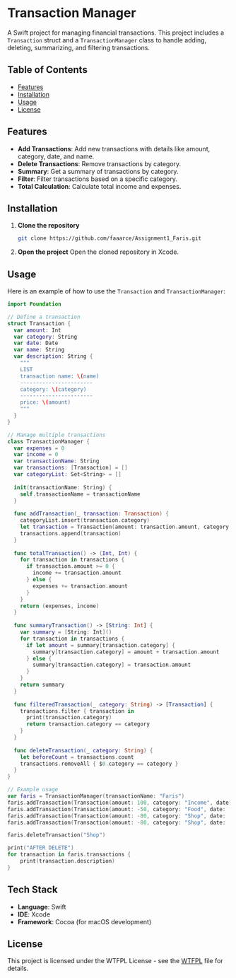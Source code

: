 # Transaction Manager

A Swift project for managing financial transactions. This project includes a `Transaction` struct and a `TransactionManager` class to handle adding, deleting, summarizing, and filtering transactions.

## Table of Contents
- [Features](#features)
- [Installation](#installation)
- [Usage](#usage)
- [License](#license)

## Features

- **Add Transactions**: Add new transactions with details like amount, category, date, and name.
- **Delete Transactions**: Remove transactions by category.
- **Summary**: Get a summary of transactions by category.
- **Filter**: Filter transactions based on a specific category.
- **Total Calculation**: Calculate total income and expenses.

## Installation

1. **Clone the repository**
   ```sh
   git clone https://github.com/faaarce/Assignment1_Faris.git
   ```

2. **Open the project**
   Open the cloned repository in Xcode.

## Usage

Here is an example of how to use the `Transaction` and `TransactionManager`:

```swift
import Foundation

// Define a transaction
struct Transaction {
  var amount: Int
  var category: String
  var date: Date
  var name: String
  var description: String {
    """
    LIST
    transaction name: \(name)
    -----------------------
    category: \(category)
    -----------------------
    price: \(amount)
    """
  }
}

// Manage multiple transactions
class TransactionManager {
  var expenses = 0
  var income = 0
  var transactionName: String
  var transactions: [Transaction] = []
  var categoryList: Set<String> = []
 
  init(transactionName: String) {
    self.transactionName = transactionName
  }
  
  func addTransaction(_ transaction: Transaction) {
    categoryList.insert(transaction.category)
    let transaction = Transaction(amount: transaction.amount, category: transaction.category, date: transaction.date, name: transaction.name)
    transactions.append(transaction)
  }
  
  func totalTransaction() -> (Int, Int) {
    for transaction in transactions {
      if transaction.amount >= 0 {
        income += transaction.amount
      } else {
        expenses += transaction.amount
      }
    }
    return (expenses, income)
  }
  
  func summaryTransaction() -> [String: Int] {
    var summary = [String: Int]()
    for transaction in transactions {
      if let amount = summary[transaction.category] {
        summary[transaction.category] = amount + transaction.amount
      } else {
        summary[transaction.category] = transaction.amount
      }
    }
    return summary
  }
  
  func filteredTransaction(_ category: String) -> [Transaction] {
    transactions.filter { transaction in
      print(transaction.category)
      return transaction.category == category
    }
  }
  
  func deleteTransaction(_ category: String) {
    let beforeCount = transactions.count
    transactions.removeAll { $0.category == category }
  }
}

// Example usage
var faris = TransactionManager(transactionName: "Faris")
faris.addTransaction(Transaction(amount: 100, category: "Income", date: .now, name: "Penghasilan Kerja"))
faris.addTransaction(Transaction(amount: -50, category: "Food", date: .now, name: "Makan Siang"))
faris.addTransaction(Transaction(amount: -80, category: "Shop", date: .now, name: "Baterai"))
faris.addTransaction(Transaction(amount: -80, category: "Shop", date: .now, name: "Kursi"))

faris.deleteTransaction("Shop")

print("AFTER DELETE")
for transaction in faris.transactions {
    print(transaction.description)
}
```

## Tech Stack

- **Language**: Swift
- **IDE**: Xcode
- **Framework**: Cocoa (for macOS development)

## License

This project is licensed under the WTFPL License - see the [WTFPL](https://en.wikipedia.org/wiki/WTFPL) file for details.
